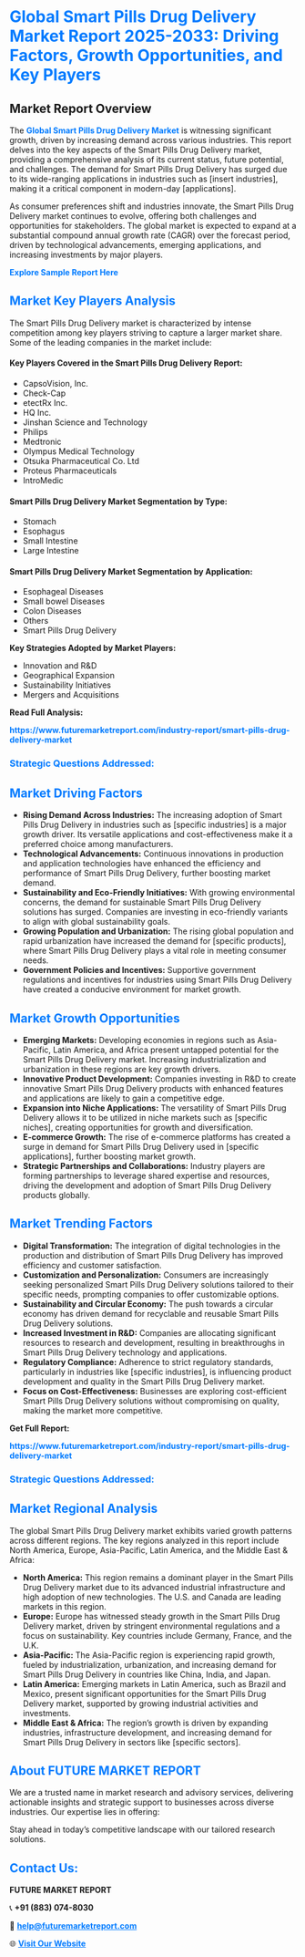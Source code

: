 <h1 style="color: #007BFF;">Global Smart Pills Drug Delivery Market Report 2025-2033: Driving Factors, Growth Opportunities, and Key Players</h1>

<section id="overview">
<h2>Market Report Overview</h2>
<p>The <a href="https://www.futuremarketreport.com/industry-report/smart-pills-drug-delivery-market" style="color: #007BFF; text-decoration: none;"><strong>Global Smart Pills Drug Delivery Market</strong></a> is witnessing significant growth, driven by increasing demand across various industries. This report delves into the key aspects of the Smart Pills Drug Delivery market, providing a comprehensive analysis of its current status, future potential, and challenges. The demand for Smart Pills Drug Delivery has surged due to its wide-ranging applications in industries such as [insert industries], making it a critical component in modern-day [applications].</p>
<p>As consumer preferences shift and industries innovate, the Smart Pills Drug Delivery market continues to evolve, offering both challenges and opportunities for stakeholders. The global market is expected to expand at a substantial compound annual growth rate (CAGR) over the forecast period, driven by technological advancements, emerging applications, and increasing investments by major players.</p>
</section>

<section id="overview">
<p><a href="https://www.futuremarketreport.com/request-sample/reportId=127400" style="color: #007BFF; text-decoration: none;"><strong>Explore Sample Report Here</strong></a></p>
</section>

<section id="key-players">
<h2 style="color: #007BFF;">Market Key Players Analysis</h2>
<p>The Smart Pills Drug Delivery market is characterized by intense competition among key players striving to capture a larger market share. Some of the leading companies in the market include:</p>
<h4>Key Players Covered in the Smart Pills Drug Delivery Report:</h4>
<ul><li>CapsoVision, Inc.</li><li>Check-Cap</li><li>etectRx Inc.</li><li>HQ Inc.</li><li>Jinshan Science and Technology</li><li>Philips</li><li>Medtronic</li><li>Olympus Medical Technology</li><li>Otsuka Pharmaceutical Co. Ltd</li><li>Proteus Pharmaceuticals</li><li>IntroMedic</li></ul>
<h4>Smart Pills Drug Delivery Market Segmentation by Type:</h4>
<ul><li>Stomach</li><li>Esophagus</li><li>Small Intestine</li><li>Large Intestine</li></ul>

<h4>Smart Pills Drug Delivery Market Segmentation by Application:</h4>
<ul><li>Esophageal Diseases</li><li>Small bowel Diseases</li><li>Colon Diseases</li><li>Others</li><li>Smart Pills Drug Delivery</li></ul>
<p><strong>Key Strategies Adopted by Market Players:</strong></p>
<ul>
<li>Innovation and R&D</li>
<li>Geographical Expansion</li>
<li>Sustainability Initiatives</li>
<li>Mergers and Acquisitions</li>
</ul>
</section>

<section>
<p><strong>Read Full Analysis: </strong></p><a href="https://www.futuremarketreport.com/industry-report/smart-pills-drug-delivery-market" style="color: #007BFF; text-decoration: none;"><strong>https://www.futuremarketreport.com/industry-report/smart-pills-drug-delivery-market</strong></a>
<h3 style="color: #007BFF;">Strategic Questions Addressed:</h3>
</section>

<section id="driving-factors">
<h2 style="color: #007BFF;">Market Driving Factors</h2>
<ul>
<li><strong>Rising Demand Across Industries:</strong> The increasing adoption of Smart Pills Drug Delivery in industries such as [specific industries] is a major growth driver. Its versatile applications and cost-effectiveness make it a preferred choice among manufacturers.</li>
<li><strong>Technological Advancements:</strong> Continuous innovations in production and application technologies have enhanced the efficiency and performance of Smart Pills Drug Delivery, further boosting market demand.</li>
<li><strong>Sustainability and Eco-Friendly Initiatives:</strong> With growing environmental concerns, the demand for sustainable Smart Pills Drug Delivery solutions has surged. Companies are investing in eco-friendly variants to align with global sustainability goals.</li>
<li><strong>Growing Population and Urbanization:</strong> The rising global population and rapid urbanization have increased the demand for [specific products], where Smart Pills Drug Delivery plays a vital role in meeting consumer needs.</li>
<li><strong>Government Policies and Incentives:</strong> Supportive government regulations and incentives for industries using Smart Pills Drug Delivery have created a conducive environment for market growth.</li>
</ul>
</section>

<section id="growth-opportunities">
<h2 style="color: #007BFF;">Market Growth Opportunities</h2>
<ul>
<li><strong>Emerging Markets:</strong> Developing economies in regions such as Asia-Pacific, Latin America, and Africa present untapped potential for the Smart Pills Drug Delivery market. Increasing industrialization and urbanization in these regions are key growth drivers.</li>
<li><strong>Innovative Product Development:</strong> Companies investing in R&D to create innovative Smart Pills Drug Delivery products with enhanced features and applications are likely to gain a competitive edge.</li>
<li><strong>Expansion into Niche Applications:</strong> The versatility of Smart Pills Drug Delivery allows it to be utilized in niche markets such as [specific niches], creating opportunities for growth and diversification.</li>
<li><strong>E-commerce Growth:</strong> The rise of e-commerce platforms has created a surge in demand for Smart Pills Drug Delivery used in [specific applications], further boosting market growth.</li>
<li><strong>Strategic Partnerships and Collaborations:</strong> Industry players are forming partnerships to leverage shared expertise and resources, driving the development and adoption of Smart Pills Drug Delivery products globally.</li>
</ul>
</section>

<section id="trending-factors">
<h2 style="color: #007BFF;">Market Trending Factors</h2>
<ul>
<li><strong>Digital Transformation:</strong> The integration of digital technologies in the production and distribution of Smart Pills Drug Delivery has improved efficiency and customer satisfaction.</li>
<li><strong>Customization and Personalization:</strong> Consumers are increasingly seeking personalized Smart Pills Drug Delivery solutions tailored to their specific needs, prompting companies to offer customizable options.</li>
<li><strong>Sustainability and Circular Economy:</strong> The push towards a circular economy has driven demand for recyclable and reusable Smart Pills Drug Delivery solutions.</li>
<li><strong>Increased Investment in R&D:</strong> Companies are allocating significant resources to research and development, resulting in breakthroughs in Smart Pills Drug Delivery technology and applications.</li>
<li><strong>Regulatory Compliance:</strong> Adherence to strict regulatory standards, particularly in industries like [specific industries], is influencing product development and quality in the Smart Pills Drug Delivery market.</li>
<li><strong>Focus on Cost-Effectiveness:</strong> Businesses are exploring cost-efficient Smart Pills Drug Delivery solutions without compromising on quality, making the market more competitive.</li>
</ul>
</section>

<section>
<p><strong>Get Full Report: </strong></p><a href="https://www.futuremarketreport.com/industry-report/smart-pills-drug-delivery-market" style="color: #007BFF; text-decoration: none;"><strong>https://www.futuremarketreport.com/industry-report/smart-pills-drug-delivery-market</strong></a>
<h3 style="color: #007BFF;">Strategic Questions Addressed:</h3>
</section>


<section id="regional-analysis">
<h2 style="color: #007BFF;">Market Regional Analysis</h2>
<p>The global Smart Pills Drug Delivery market exhibits varied growth patterns across different regions. The key regions analyzed in this report include North America, Europe, Asia-Pacific, Latin America, and the Middle East & Africa:</p>
<ul>
<li><strong>North America:</strong> This region remains a dominant player in the Smart Pills Drug Delivery market due to its advanced industrial infrastructure and high adoption of new technologies. The U.S. and Canada are leading markets in this region.</li>
<li><strong>Europe:</strong> Europe has witnessed steady growth in the Smart Pills Drug Delivery market, driven by stringent environmental regulations and a focus on sustainability. Key countries include Germany, France, and the U.K.</li>
<li><strong>Asia-Pacific:</strong> The Asia-Pacific region is experiencing rapid growth, fueled by industrialization, urbanization, and increasing demand for Smart Pills Drug Delivery in countries like China, India, and Japan.</li>
<li><strong>Latin America:</strong> Emerging markets in Latin America, such as Brazil and Mexico, present significant opportunities for the Smart Pills Drug Delivery market, supported by growing industrial activities and investments.</li>
<li><strong>Middle East & Africa:</strong> The region’s growth is driven by expanding industries, infrastructure development, and increasing demand for Smart Pills Drug Delivery in sectors like [specific sectors].</li>
</ul>
</section>

<footer>
<h2 style="color: #007BFF;">About FUTURE MARKET REPORT</h2>
<p>We are a trusted name in market research and advisory services, delivering actionable insights and strategic support to businesses across diverse industries. Our expertise lies in offering:</p>

<p>Stay ahead in today’s competitive landscape with our tailored research solutions.</p>

<h2 style="color: #007BFF;">Contact Us:</h2>
<p><strong>FUTURE MARKET REPORT</strong></p>
<p>📞 <strong>+91 (883) 074-8030</strong></p>
<p>📧 <strong><a href="mailto:help@futuremarketreport.com" style="color: #007BFF;">help@futuremarketreport.com</a></strong></p>
<p>🌐 <strong><a href="https://www.futuremarketreport.com/" style="color: #007BFF;">Visit Our Website</a></strong></p>
</footer>